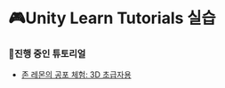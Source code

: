 # 🎮Unity Learn Tutorials 실습



### 🌱진행 중인 튜토리얼

* [존 레몬의 공포 체험: 3D 초급자용](https://learn.unity.com/project/jon-remonyi-gongpo-ceheom-john-lemon-s-haunted-jaunt-3d-cogeubjayong?uv=2020.3)
